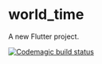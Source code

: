 # world_time

A new Flutter project.

[![Codemagic build status](https://api.codemagic.io/apps/60470893478667c21a06697f/60470893478667c21a06697e/status_badge.svg)](https://codemagic.io/apps/60470893478667c21a06697f/60470893478667c21a06697e/latest_build)
